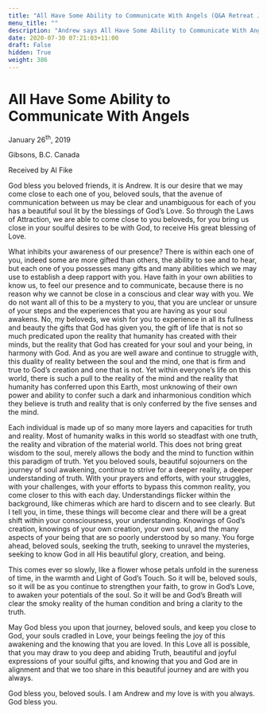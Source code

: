 ```yaml
---
title: "All Have Some Ability to Communicate With Angels (Q&A Retreat Jan 2019)"
menu_title: ""
description: "Andrew says All Have Some Ability to Communicate With Angels (Q&A Retreat Jan 2019)"
date: 2020-07-30 07:21:03+11:00
draft: False
hidden: True
weight: 386
---
```

# All Have Some Ability to Communicate With Angels 

January 26<sup>th</sup>, 2019

Gibsons, B.C. Canada

Received by Al Fike

 

God bless you beloved friends, it is Andrew. It is our desire that we may come close to each one of you, beloved souls, that the avenue of communication between us may be clear and unambiguous for each of you has a beautiful soul lit by the blessings of God’s Love. So through the Laws of Attraction, we are able to come close to you beloveds, for you bring us close in your soulful desires to be with God, to receive His great blessing of Love. 

What inhibits your awareness of our presence? There is within each one of you, indeed some are more gifted than others, the ability to see and to hear, but each one of you possesses many gifts and many abilities which we may use to establish a deep rapport with you. Have faith in your own abilities to know us, to feel our presence and to communicate, because there is no reason why we cannot be close in a conscious and clear way with you. We do not want all of this to be a mystery to you, that you are unclear or unsure of your steps and the experiences that you are having as your soul awakens. No, my beloveds, we wish for you to experience in all its fullness and beauty the gifts that God has given you, the gift of life that is not so much predicated upon the reality that humanity has created with their minds, but the reality that God has created for your soul and your being, in harmony with God. And as you are well aware and continue to struggle with, this duality of reality between the soul and the mind, one that is firm and true to God’s creation and one that is not.  Yet within everyone’s life on this world, there is such a pull to the reality of the mind and the reality that humanity has conferred upon this Earth, most unknowing of their own power and ability to confer such a dark and inharmonious condition which they believe is truth and reality that is only conferred by the five senses and the mind. 

Each individual is made up of so many more layers and capacities for truth and reality. Most of humanity walks in this world so steadfast with one truth, the reality and vibration of the material world. This does not bring great wisdom to the soul, merely allows the body and the mind to function within this paradigm of truth. Yet you beloved souls, beautiful sojourners on the journey of soul awakening, continue to strive for a deeper reality, a deeper understanding of truth. With your prayers and efforts, with your struggles, with your challenges, with your efforts to bypass this common reality, you come closer to this with each day. Understandings flicker within the background, like chimeras which are hard to discern and to see clearly. But I tell you, in time, these things will become clear and there will be a great shift within your consciousness, your understanding. Knowings of God’s creation, knowings of your own creation, your own soul, and the many aspects of your being that are so poorly understood by so many. You forge ahead, beloved souls, seeking the truth, seeking to unravel the mysteries, seeking to know God in all His beautiful glory, creation, and being. 

This comes ever so slowly, like a flower whose petals unfold in the sureness of time, in the warmth and Light of God’s Touch. So it will be, beloved souls, so it will be as you continue to strengthen your faith, to grow in God’s Love, to awaken your potentials of the soul. So it will be and God’s Breath will clear the smoky reality of the human condition and bring a clarity to the truth. 

May God bless you upon that journey, beloved souls, and keep you close to God, your souls cradled in Love, your beings feeling the joy of this awakening and the knowing that you are loved. In this Love all is possible, that you may draw to you deep and abiding Truth, beautiful and joyful expressions of your soulful gifts, and knowing that you and God are in alignment and that we too share in this beautiful journey and are with you always.

God bless you, beloved souls. I am Andrew and my love is with you always. God bless you. 